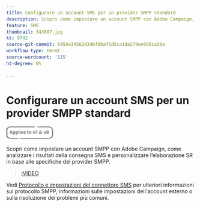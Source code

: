 ```yaml
---
title: Configurare un account SMS per un provider SMPP standard
description: Scopri come impostare un account SMPP con Adobe Campaign, come analizzare i risultati della consegna SMS e personalizzare l’elaborazione SR in base alle specifiche del provider SMPP. 
feature: SMS
thumbnail: 343607.jpg
kt: 9742
source-git-commit: 6459a34562d34bf0baf1d5ca1da279ee995ca38a
workflow-type: tm+mt
source-wordcount: '115'
ht-degree: 0%

---
```



# Configurare un account SMS per un provider SMPP standard

![Si applica alle versioni V7 e V8](../assets/V7-V8-stamp.png)

Scopri come impostare un account SMPP con Adobe Campaign, come analizzare i risultati della consegna SMS e personalizzare l’elaborazione SR in base alle specifiche del provider SMPP.

>[!VIDEO](https://video.tv.adobe.com/v/343607?quality=12)

Vedi [Protocollo e impostazioni del connettore SMS](https://experienceleague.adobe.com/docs/campaign-classic/using/sending-messages/sending-messages-on-mobiles/sms-protocol.html?lang=en#sending-messages) per ulteriori informazioni sul protocollo SMPP, informazioni sulle impostazioni dell&#39;account esterno o sulla risoluzione dei problemi più comuni.
